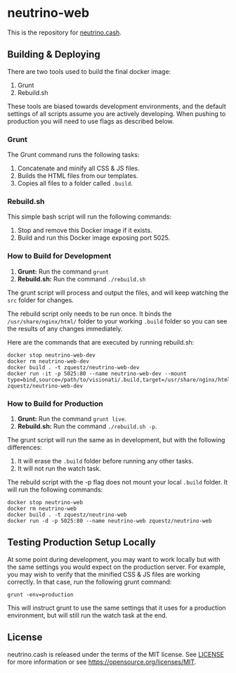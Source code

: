 # neutrino-web

This is the repository for [neutrino.cash](https://neutrino.cash).

## Building & Deploying

There are two tools used to build the final docker image:

1. Grunt
1. Rebuild.sh

These tools are biased towards development environments, and the default settings of all scripts assume you are actively developing. When pushing to production you will need to use flags as described below.

### Grunt

The Grunt command runs the following tasks:

1. Concatenate and minify all CSS & JS files.
1. Builds the HTML files from our templates.
1. Copies all files to a folder called `.build`.

### Rebuild.sh

This simple bash script will run the following commands:

1. Stop and remove this Docker image if it exists.
1. Build and run this Docker image exposing port 5025.

### How to Build for Development

1. **Grunt:** Run the command `grunt`
1. **Rebuild.sh:** Run the command `./rebuild.sh`

The grunt script will process and output the files, and will keep watching the `src` folder for changes.

The rebuild script only needs to be run once. It binds the `/usr/share/nginx/html/` folder to your working `.build` folder so you can see the results of any changes immediately.

Here are the commands that are executed by running rebuild.sh:

```
docker stop neutrino-web-dev
docker rm neutrino-web-dev
docker build . -t zquestz/neutrino-web-dev
docker run -it -p 5025:80 --name neutrino-web-dev --mount type=bind,source=/path/to/visionati/.build,target=/usr/share/nginx/html/ zquestz/neutrino-web-dev
```

### How to Build for Production

1. **Grunt:** Run the command `grunt live`.
1. **Rebuild.sh:** Run the command `./rebuild.sh -p`.

The grunt script will run the same as in development, but with the following differences:

1. It will erase the `.build` folder before running any other tasks.
1. It will not run the watch task.

The rebuild script with the -p flag does not mount your local `.build` folder. It will run the following commands:

```
docker stop neutrino-web
docker rm neutrino-web
docker build . -t zquestz/neutrino-web
docker run -d -p 5025:80 --name neutrino-web zquestz/neutrino-web
```

## Testing Production Setup Locally

At some point during development, you may want to work locally but with the same settings you would expect on the production server. For example, you may wish to verify that the minified CSS & JS files are working correctly. In that case, run the following grunt command:

```
grunt -env=production
```

This will instruct grunt to use the same settings that it uses for a production environment, but will still run the watch task at the end.

## License

neutrino.cash is released under the terms of the MIT license. See [LICENSE](LICENSE) for more
information or see https://opensource.org/licenses/MIT.
